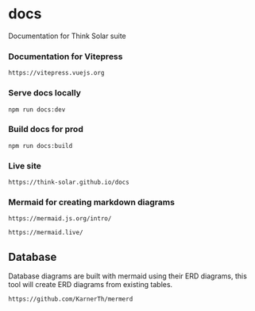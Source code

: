 # docs

Documentation for Think Solar suite

### Documentation for Vitepress

    https://vitepress.vuejs.org

### Serve docs locally

    npm run docs:dev

### Build docs for prod

    npm run docs:build

### Live site

    https://think-solar.github.io/docs

### Mermaid for creating markdown diagrams

    https://mermaid.js.org/intro/

    https://mermaid.live/

## Database

Database diagrams are built with mermaid using their ERD diagrams, this tool will create ERD diagrams from existing tables.

    https://github.com/KarnerTh/mermerd